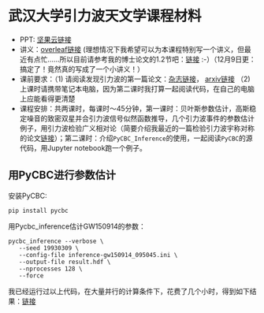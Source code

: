 # 武汉大学引力波天文学课程材料

 - PPT: [坚果云链接](https://www.jianguoyun.com/p/DYUm4V4Qwt6lBhj1oKAE)
 - 讲义：[overleaf链接](https://www.overleaf.com/read/ckcdfzcmbmyk) (理想情况下我希望可以为本课程特别写一个讲义，但最近有点忙……所以目前请参考我的博士论文的1.2节吧：[链接](https://repository.lib.cuhk.edu.hk/en/islandora/object/cuhk%3A2399031/metadata) :-）（12月9日更：搞定了！竟然真的写成了一个小讲义！）
 - 课前要求：（1) 请阅读发现引力波的第一篇论文：[杂志链接](https://journals.aps.org/prl/abstract/10.1103/PhysRevLett.116.061102)， [arxiv链接](https://arxiv.org/abs/1602.03837) （2)上课时请携带笔记本电脑，因为第二课时我打算一起阅读代码，在自己的电脑上应能看得更清楚
 - 课程安排：共两课时，每课时〜45分钟，第一课时：贝叶斯参数估计，高斯稳定噪音的致密双星并合引力波信号似然函数推导，几个引力波事件的参数估计例子，用引力波检验广义相对论（简要介绍我最近的一篇检验引力波宇称对称的论文[链接](https://arxiv.org/abs/2109.09718)）；第二课时：介绍`PyCBC_Inference`的使用，一起阅读`PyCBC`的源代码，用Jupyter notebook跑一个例子。

## 用PyCBC进行参数估计
安装PyCBC:
 
 ```
pip install pycbc
```

用Pycbc_inference估计GW150914的参数：

 ```
pycbc_inference --verbose \
    --seed 19930309 \
    --config-file inference-gw150914_095045.ini \
    --output-file result.hdf \
    --nprocesses 128 \
    --force
```

我已经运行过以上代码，在大量并行的计算条件下，花费了几个小时，得到如下结果：[链接](https://www.atlas.aei.uni-hannover.de/work/yifan.wang/projects/whu/imrpv2/run_output/html/)
